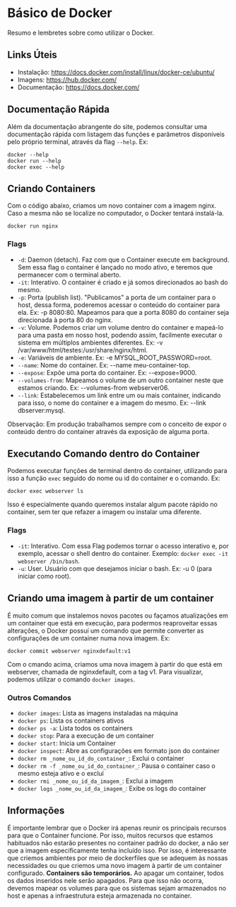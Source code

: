 # Básico de Docker
Resumo e lembretes sobre como utilizar o Docker.

## Links Úteis
- Instalação: https://docs.docker.com/install/linux/docker-ce/ubuntu/
- Imagens: https://hub.docker.com/
- Documentação: https://docs.docker.com/

## Documentação Rápida
Além da documentação abrangente do site, podemos consultar uma documentação rápida com listagem das funções e parâmetros disponíveis pelo próprio terminal, através da flag `--help`.
Ex:
```shell
docker --help
docker run --help
docker exec --help
```

## Criando Containers
Com o código abaixo, criamos um novo container com a imagem nginx. Caso a mesma não se localize no computador, o Docker tentará instalá-la.
```shell
docker run nginx
```

### Flags
- `-d`: Daemon (detach). Faz com que o Container execute em background. Sem essa flag o container é lançado no modo ativo, e teremos que permanecer com o terminal aberto.
- `-it`: Interativo. O container é criado e já somos direcionados ao bash do mesmo.
- `-p`: Porta (publish list). "Publicamos" a porta de um container para o host, dessa forma, poderemos acessar o conteúdo do container para ela. Ex: -p 8080:80. Mapeamos para que a porta 8080 do container seja direcionada à porta 80 do nginx.
- `-v`: Volume. Podemos criar um volume dentro do container e mapeá-lo para uma pasta em nosso host, podendo assim, facilmente executar o sistema em múltiplos ambientes diferentes. Ex: -v /var/www/html/testes:/usr/share/nginx/html.
- `-e`: Variáveis de ambiente. Ex: -e MYSQL_ROOT_PASSWORD=root.
- `--name`: Nome do container. Ex: --name meu-container-top.
- `--expose`: Expõe uma porta do container. Ex: --expose=9000.
- `--volumes-from`: Mapeamos o volume de um outro container neste que estamos criando. Ex: --volumes-from webserver06.
- `--link`: Estabelecemos um link entre um ou mais container, indicando para isso, o nome do container e a imagem do mesmo. Ex: --link dbserver:mysql.

Observação: Em produção trabalhamos sempre com o conceito de expor o conteúdo dentro do container através da exposição de alguma porta.

## Executando Comando dentro do Container
Podemos executar funções de terminal dentro do container, utilizando para isso a função `exec` seguido do nome ou id do container e o comando.
Ex: 
```shell
docker exec webserver ls
```

Isso é especialmente quando queremos instalar algum pacote rápido no container, sem ter que refazer a imagem ou instalar uma diferente.

### Flags
- `-it`: Interativo. Com essa Flag podemos tornar o acesso interativo e, por exemplo, acessar o shell dentro do container. Exemplo: `docker exec -it webserver /bin/bash`.
- `-u`: User. Usuário com que desejamos iniciar o bash. Ex: -u 0 (para iniciar como root).

## Criando uma imagem à partir de um container
É muito comum que instalemos novos pacotes ou façamos atualizações em um container que está em execução, para podermos reaproveitar essas alterações, o Docker possuí um comando que permite converter as configurações de um container numa nova imagem.
Ex:
```shell
docker commit webserver nginxdefault:v1
```

Com o cmando acima, criamos uma nova imagem à partir do que está em webserver, chamada de nginxdefault, com a tag v1. Para visualizar, podemos utilizar o comando `docker images`.

### Outros Comandos
- `docker images`: Lista as imagens instaladas na máquina
- `docker ps`: Lista os containers ativos
- `docker ps -a`: Lista todos os containers
- `docker stop`: Para a execução de um container
- `docker start`: Inicia um Container
- `docker inspect`: Abre as configurações em formato json do container
- `docker rm _nome_ou_id_do_container_`: Exclui o container
- `docker rm -f _nome_ou_id_do_container_`: Pausa o container caso o mesmo esteja ativo e o excluí
- `docker rmi _nome_ou_id_da_imagem_`: Exclui a imagem 
- `docker logs _nome_ou_id_da_imagem_`: Exibe os logs do container

## Informações
É importante lembrar que o Docker irá apenas reunir os principais recursos para que o Container funcione. Por isso, muitos recursos que estamos habituados não estarão presentes no container padrão do docker, a não ser que a imagem especificamente tenha incluído isso.
Por isso, é interessante que criemos ambientes por meio de dockerfiles que se adequem às nossas necessidades ou que criemos uma novo imagem à partir de um container configurado.
**Containers são temporários.** Ao apagar um container, todos os dados inseridos nele serão apagados. Para que isso não ocorra, devemos mapear os volumes para que os sistemas sejam armazenados no host e apenas a infraestrutura esteja armazenada no container.